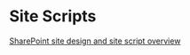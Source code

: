 # Site Scripts

[SharePoint site design and site script overview](https://docs.microsoft.com/en-us/sharepoint/dev/declarative-customization/site-design-overview)
